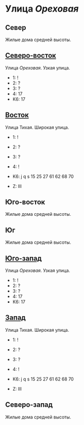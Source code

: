 # Улица *Ореховая*

## Север

Жилые дома средней высоты.

## [Северо-восток](./10540080.md)

Улица *Ореховая*.
Узкая улица.

* 1:    !
* 2:    ?
* 3:    ?
* 4:    17
* K6:   17

## [Восток](./10552092.md)

Улица Тихая.
Широкая улица.

* 1:    !
* 2:    ?
* 3:    ?
* 4:    !
* K6:   j   q   s
        15  25  27  61  62  68  70

* Z:    III

## Юго-восток

Жилые дома средней высоты.

## Юг

Жилые дома средней высоты.

## [Юго-запад](./520085.md)

Улица *Ореховая*.
Узкая улица.

* 1:    !
* 2:    ?
* 3:    ?
* 4:    17
* K6:   17

## [Запад](./515080.md)

Улица Тихая.
Широкая улица.

* 1:    !
* 2:    ?
* 3:    ?
* 4:    !
* K6:   j   q   s
        15  25  27  61  62  68  70

* Z:    III

## Северо-запад

Жилые дома средней высоты.
